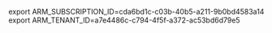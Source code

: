 export ARM_SUBSCRIPTION_ID=cda6bd1c-c03b-40b5-a211-9b0bd4583a14
export ARM_TENANT_ID=a7e4486c-c794-4f5f-a372-ac53bd6d79e5